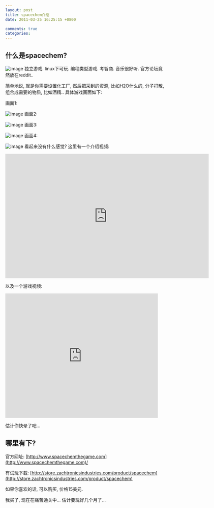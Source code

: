 ```yaml
---
layout: post
title: spacechem介绍
date: 2011-03-25 16:25:15 +0800

comments: true
categories: 
---
```


什么是spacechem?
------------------------------

![image](http://www.spacechemthegame.com/images/header1.jpg)
独立游戏. linux下可玩. 编程类型游戏. 考智商. 音乐很好听.
官方论坛竟然放在reddit..

简单地说, 就是你需要设置化工厂, 然后把采到的资源, 比如H2O什么的,
分子打散, 组合成需要的物质, 比如酒精.. 具体游戏画面如下:

画面1:

![image](http://www.spacechemthegame.com/screenshots/ss1.png)
画面2:

![image](http://www.spacechemthegame.com/screenshots/ss2.png)
画面3:

![image](http://www.spacechemthegame.com/screenshots/ss3.png)
画面4:

![image](http://www.spacechemthegame.com/screenshots/ss4.png)
看起来没有什么感觉? 这里有一个介绍视频:

<object width="640" height="390"><param name="movie" value="http://www.youtube.com/v/Gk8JwvtVs38&rel=0&hl=en_US&feature=player_embedded&version=3"></param><param name="allowFullScreen" value="true"></param><param name="allowScriptAccess" value="always"></param><embed src="http://www.youtube.com/v/Gk8JwvtVs38&rel=0&hl=en_US&feature=player_embedded&version=3" type="application/x-shockwave-flash" allowfullscreen="true" allowScriptAccess="always" width="640" height="390"></embed></object><br/>

以及一个游戏视频:

<iframe title="YouTube video player" width="480" height="390" src="http://www.youtube.com/embed/tUGUfq8_nbA" frameborder="0" allowfullscreen></iframe>

估计你快晕了吧...

哪里有下?
------------------------------

官方网址:
[http://www.spacechemthegame.com](http://www.spacechemthegame.com)/

有试玩下载:
[http://store.zachtronicsindustries.com/product/spacechem](http://store.zachtronicsindustries.com/product/spacechem)

如果你喜欢的话, 可以购买, 价格15美元.

我买了, 现在在痛苦通关中... 估计要玩好几个月了...